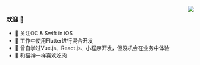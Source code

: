 <img align="right" src="https://github-readme-stats.vercel.app/api?username=CoderXLL&show_icons=true&icon_color=CE1D2D&text_color=718096&bg_color=00000000&hide_title=true&hide_border=true" />

### 欢迎 👋

- :orange_book: 关注OC & Swift in iOS
- :hammer: 工作中使用Flutter进行混合开发
- :ram: 曾自学过Vue.js、React.js、小程序开发，但没机会在业务中体验
- :meat_on_bone: 和猫神一样喜欢吃肉
